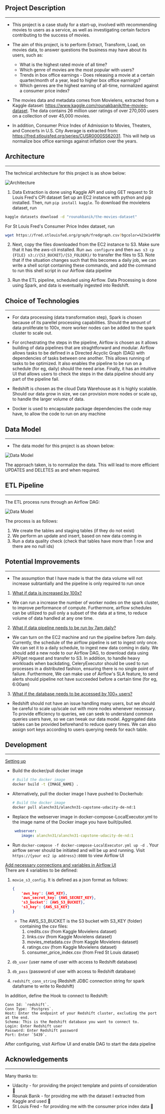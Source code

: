 ## Project Description
---
* This project is a case study for a start-up, involved with recommending movies to users as a service, as well as investigating certain factors contributing to the success of movies.
* The aim of this project, is to perform Extract, Transform, Load, on movies data, to answer questions the business may have about its users, such as:
    * What is the highest rated movie of all time?
    * Which genre of movies are the most popular with users?
    * Trends in box office earnings - Does releasing a movie at a certain quarter/month of a year, lead to higher box office earnings?
    * Which genres are the highest earning of all-time, normalized against a consumer price index?

* The movies data and metadata comes from Movielens, extracted from a Kaggle dataset: https://www.kaggle.com/rounakbanik/the-movies-dataset. The data contains 26 million user ratings of over 270,000 users on a collection of over 45,000 movies.
* In addition, Consumer Price Index of Admission to Movies, Theaters, and Concerts in U.S. City Average is extracted from: https://fred.stlouisfed.org/series/CUSR0000SS62031. This will help us normalize box office earnings against inflation over the years.

## Architecture
---
The technical architecture for this project is as show below:  
  
![Architecture](documentation/README_images/architecture.PNG)

1. Data Extraction is done using Kaggle API and using GET request to St Louis Fred's CPI dataset
Set up an EC2 instance with python and pip installed. Then, run `pip install kaggle`. To download the movielens dataset, run 
```bash
kaggle datasets download -d "rounakbanik/the-movies-dataset"
```  
For St Louis Fred's Consumer Price Index dataset, run 
```bash
wget https://fred.stlouisfed.org/graph/fredgraph.csv?bgcolor=%23e1e9f0&chart_type=line&drp=0&fo=open%20sans&graph_bgcolor=%23ffffff&height=450&mode=fred&recession_bars=on&txtcolor=%23444444&ts=12&tts=12&width=1168&nt=0&thu=0&trc=0&show_legend=yes&show_axis_titles=yes&show_tooltip=yes&id=CUSR0000SS62031&scale=left&cosd=1999-01-01&coed=2020-04-01&line_color=%234572a7&link_values=false&line_style=solid&mark_type=none&mw=3&lw=2&ost=-99999&oet=99999&mma=0&fml=a&fq=Monthly&fam=avg&fgst=lin&fgsnd=2009-06-01&line_index=1&transformation=lin&vintage_date=2020-05-31&revision_date=2020-05-31&nd=1999-01-01
```

2. Next, copy the files downloaded from the EC2 instance to S3. Make sure that it has the aws-cli installed. Run `aws configure` and then `aws s3 cp {FILE} s3://{S3_BUCKET}/{S3_FOLDER}/` to transfer the files to S3. Note that if the situation changes such that this becomes a daily job, we can write a shell script containing these commands, and add the command to run this shell script in our Airflow data pipeline

3. Run the ETL pipeline, scheduled using Airflow. Data Processing is done using Spark, and data is eventually ingested into Redshift.

## Choice of Technologies
---
* For data processing (data transformation step), Spark is chosen because of its parellel processing capabilities. Should the amount of data proliferate to 100x, more worker nodes can be added to the spark cluster to scale out.

* For orchestrating the steps in the pipeline, Airflow is chosen as it allows building of data pipelines that are straghtforward and modular. Airflow allows tasks to be defined in a Directed Acyclic Graph (DAG) with dependencies of tasks between one another. This allows running of tasks to be optimized. It also enables the pipeline to be run on a schedule (for eg, daily) should the need arise. Finally, it has an intuitive UI that allows users to check the steps in the data pipeline should any part of the pipeline fail.

* Redshift is chosen as the cloud Data Warehouse as it is highly scalable. Should our data grow in size, we can provision more nodes or scale up, to handle the larger volume of data.

* Docker is used to encapsulate package dependencies the code may have, to allow the code to run on any machine

## Data Model
---
* The data model for this project is as shown below:  
  
![Data Model](documentation/README_images/data_model.png)  
  
The approach taken, is to normalize the data. This will lead to more efficient UPDATES and DELETES as and when required.

## ETL Pipeline
---
The ETL process runs through an Airflow DAG:  
  
![Data Model](documentation/README_images/dag.PNG)  
  
The process is as follows:
1. We create the tables and staging tables (if they do not exist)  
2. We perform an update and insert, based on new data coming in  
3. Run a data quality check (check that tables have more than 1 row and there are no null ids)

## Potential Improvements
---
* The assumption that I have made is that the data volume will not increase subtantially and the pipeline is only required to run once

1. <ins> What if data is increased by 100x? </ins>
* We can run a increase the number of worker nodes on the spark cluster, to improve performance of compute. Furthermore, airflow schedules can be utilized to pull only a subset of the data at a time, to reduce volume of data handled at any one time.
  
2. <ins> What if data pipeline needs to be run by 7am daily? </ins>
* We can turn on the EC2 machine and run the pipeline before 7am daily. Currently, the schedule of the airflow pipeline is set to ingest only once. We can set it to a daily schedule, to ingest new data coming in daily. We should add a new node to our Airflow DAG, to download data using API/get request and transfer to S3. In addition, to handle heavy workloads when backdating, CeleryExecutor should be used to run processes in a distributed fashion, ensuring there is no single point of failure. Furthermore, We can make use of Airflow's SLA feature, to send alerts should pipeline not have succeeded before a certain time (for eg, 6:00am)

3. <ins> What if the database needs to be accessed by 100+ users? </ins>
* Redshift should not have an issue handling many users, but we should be careful to scale up/scale out with more nodes whenever necessary. To provide efficiency to queries, we can seek to understand common queries users have, so we can tweak our data model. Aggregated data tables can be provided beforehand to reduce query times. We can also assign sort keys according to users querying needs for each table.

## Development
---
  
<ins>Setting up</ins>
* Build the docker/pull docker image  
    ```bash 
    # Build the docker image  
    docker build -t {IMAGE_NAME} .
    ```
* Alternatively, pull the docker image I have pushed to Dockerhub:
    ```bash 
    # Build the docker image  
    docker pull alanchn31/alanchn31-capstone-udacity-de-nd:1
    ```

* Replace the webserver image in docker-compose-LocalExecutor.yml to the image name of the Docker image you have built/pulled.
    ```yml
     webserver:
        image: alanchn31/alanchn31-capstone-udacity-de-nd:1
    ```

* Run `docker-compose -f docker-compose-LocalExecutor.yml up -d `. Your airflow server should be initiated and will be up and running. Visit `https://{your ec2 ip address}:8080` to view Airflow UI

<ins>Add necessary connections and variables in Airflow UI</ins>  
There are 4 variables to be defined:  
1. `movie_s3_config`. It is defined as a json format as follows:
    ```json
    {
        'aws_key': {AWS_KEY},
        'aws_secret_key: {AWS_SECRET_KEY},
        's3_bucket': {AWS_S3_BUCKET},
        's3_key': {AWS_S3_KEY} 
    }
    ```  
    * The AWS_S3_BUCKET is the S3 bucket with S3_KEY (folder) containing the csv files:  
        1. credits.csv (from Kaggle Movielens dataset)  
        2. links.csv (from Kaggle Movielens dataset)  
        3. movies_metadata.csv (from Kaggle Movielens dataset)  
        4. ratings.csv (from Kaggle Movielens dataset)  
        5. consumer_price_index.csv (from Fred St Louis dataset)

2. `db_user` (user name of user with access to Redshift database)
3. `db_pass` (password of user with access to Redshift database)
4. `redshift_conn_string` (Redshift JDBC connection string for spark dataframe to write to Redshift)

In addition, define the Hook to connect to Redshift:

    Conn Id: `redshift`.  
    Conn Type: `Postgres`.   
    Host: Enter the endpoint of your Redshift cluster, excluding the port at the end. 
    Schema: This is the Redshift database you want to connect to.  
    Login: Enter Redshift user  
    Password: Enter Redshift password  
    Port: Enter `5439`.

After configuring, visit Airflow UI and enable DAG to start the data pipeline

## Acknowledgements
---
Many thanks to:
* Udacity - for providing the project template and points of consideration :clap:
* Rounak Banik - for providing me with the dataset I extracted from Kaggle and used :clap:
* St Louis Fred - for providing me with the consumer price index data :clap: